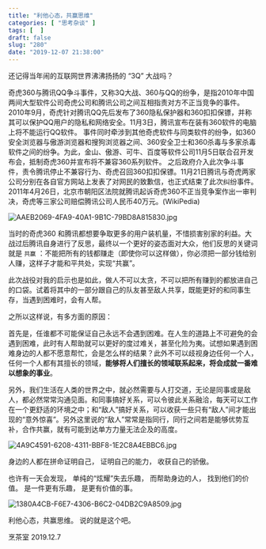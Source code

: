 ```yaml
---
title: "利他心态，共赢思维"
categories: [ "思考杂谈" ]
tags: [  ]
draft: false
slug: "280"
date: "2019-12-07 21:38:00"
---
```


还记得当年闹的互联网世界沸沸扬扬的 “3Q” 大战吗？

奇虎360与腾讯QQ争斗事件，又称3Q大战、360与QQ的纷争，是指2010年中国两间大型软件公司奇虎公司和腾讯公司之间互相指责对方不正当竞争的事件。2010年9月，奇虎针对腾讯QQ先后发布了360隐私保护器和360扣扣保镖，并称其可以保护QQ用户的隐私和网络安全。11月3日，腾讯宣布在装有360软件的电脑上将不能运行QQ软件。
事件同时牵涉到其他奇虎软件与同类软件的纷争，如360安全浏览器与傲游浏览器和搜狗浏览器之间、360安全卫士和360杀毒与多家杀毒软件之间的纷争。为此，金山、傲游、可牛、百度等软件公司11月5日联合召开发布会，抵制奇虎360并宣布将不兼容360系列软件。
之后政府介入此次争斗事件，责令腾讯停止不兼容行为、奇虎召回360扣扣保镖。11月21日腾讯与奇虎两家公司分别在各自官方网站上发表了对网民的致歉信，也正式结束了此次纠纷事件。2011年4月26日，北京市朝阳区法院就腾讯起诉奇虎360不正当竞争案作出一审判决，奇虎等三家公司赔偿腾讯公司人民币40万元。(WikiPedia)

![AAEB2069-4FA9-40A1-9B1C-79BD8A815830.jpg](https://imagehost-cdn.frytea.com/images/2019/12/07/AAEB2069-4FA9-40A1-9B1C-79BD8A815830.jpg#shadow)

当时的奇虎360 和腾讯都想要争取更多的用户装机量，不惜损害别家的利益。大战过后腾讯自身进行了反思，最终以一个更好的姿态面对大众，他们反思的关键词就是 `共赢` ：不能把所有的钱都赚走（即使你可以这样做），你必须把一部分钱给别人赚，这样子才能和平共处，实现“共赢”。

此次战役对我的启示也是如此，做人不可以太贪，不可以把所有赚到的都放进自己的口袋。试着将其中的一部分跟自己的队友甚至敌人共享，既能更好的和同事生存，当遇到困难时，会有人帮。

之所以这样说，有多方面的原因：

首先是，任谁都不可能保证自己永远不会遇到困难。在人生的道路上不可避免的会遇到困难，此时有人帮助就可以更好的度过难关，甚至化险为夷。试想如果遇到困难身边的人都不愿意帮忙，会是怎么样的结果？此外不可以歧视身边任何一个人，任何一个人都有其擅长的领域，**能够将人们擅长的领域联系起来，将会成就一番难以想象的事业**。

另外，我们生活在人类的世界之中，就必然需要与人打交道，无论是同事或是敌人，都必然常常沟通见面。和同事搞好关系，可以令彼此关系融洽，每天可以工作在一个更舒适的环境之中；和“敌人”搞好关系，可以收获一些只有“敌人”间才能出现的“意外惊喜”。另外这里说的“敌人”常常是指同行，同行之间若是能够优势互补，合作共赢，就有可能到达单方力量无法企及的高度。

![4A9C4591-6208-4311-BBF8-1E2C8A4EBBC6.jpg](https://imagehost-cdn.frytea.com/images/2019/12/07/4A9C4591-6208-4311-BBF8-1E2C8A4EBBC6.jpg#shadow)

身边的人都在拼命证明自己，
证明自己的能力，
收获自己的骄傲。

也许有一天会发现，
单纯的“炫耀”失去乐趣，
而帮助身边的人，
找到他们的价值。
是一件更有乐趣，
是更有价值的事。

![1380A4CB-F6E7-4306-B6C2-04DB2C9A8509.jpg](https://imagehost-cdn.frytea.com/images/2019/12/07/1380A4CB-F6E7-4306-B6C2-04DB2C9A8509.jpg#shadow)

利他心态，共赢思维。
说的就是这个吧。

烹茶室
2019.12.7